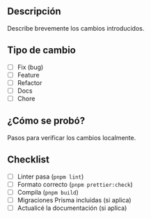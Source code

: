 ## Descripción

Describe brevemente los cambios introducidos.

## Tipo de cambio

- [ ] Fix (bug)
- [ ] Feature
- [ ] Refactor
- [ ] Docs
- [ ] Chore

## ¿Cómo se probó?

Pasos para verificar los cambios localmente.

## Checklist

- [ ] Linter pasa (`pnpm lint`)
- [ ] Formato correcto (`pnpm prettier:check`)
- [ ] Compila (`pnpm build`)
- [ ] Migraciones Prisma incluidas (si aplica)
- [ ] Actualicé la documentación (si aplica)
